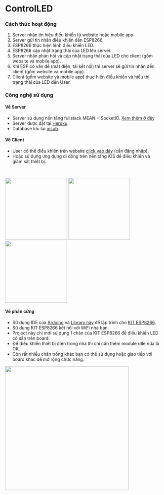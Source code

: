 # ControlLED

### Cách thức hoạt động
1. Server nhận tín hiệu điều khiển từ website hoặc mobile app.
2. Server gửi tin nhắn điều khiển đến ESP8266.
3. ESP8266 thực hiện lệnh điều khiển LED.
4. ESP8266 cập nhật trạng thái của LED lên server.
5. Server nhận phản hồi và cập nhật trạng thái của LED cho client (gồm website và mobile app).
6. Khi ESP có vấn đề (mất điện, tái kết nối) thì server sẽ gửi tin nhắn đến client (gồm website và mobile app).
7. Client (gồm website và mobile app) thực hiện điều khiển và hiểu thị trạng thái của LED đến User.

### Công nghệ sử dụng
#### Về Server

- Server sử dụng nền tảng fullstack MEAN + SocketIO. [Xem thêm ở đây](https://github.com/angular-fullstack/generator-angular-fullstack)
- Server được đặt tại [Heroku](https://heroku.com/).
- Database lưu tại [mLab](https://mlab.com/).

#### Về Client

- User có thể điều khiển trên website [click vào đây](http://esp2led.herokuapp.com/control) (cần đăng nhập).
- Hoặc sử dụng ứng dụng di động trên nền tảng iOS để điều khiển và giám sát thiết bị.
<br>

<p float="left">
<img src="http://esp2led.herokuapp.com/assets/images/ios1-170c5d947c.png" width="200"/>
<img src="http://esp2led.herokuapp.com/assets/images/ios2-eb6b46414f.png" width="200"/>
<img src="http://esp2led.herokuapp.com/assets/images/ios3-340b64a527.png" width="200"/>
</p>

#### Về phần cứng

- Sử dụng IDE của [Arduino](https://www.arduino.cc/) và [Library này](https://github.com/timum-viw/socket.io-client) để lập trình cho [KIT ESP8266](https://www.google.com.vn/search?q=ESP8266+ESP-12E+NodeMCU&oq=ESP8266+ESP-12E+NodeMCU&aqs=chrome..69i57j69i60l2.157442j0j7&sourceid=chrome&ie=UTF-8).
- Sử dụng KIT ESP8266 kết nối với WiFi nhà bạn.
- Project này chỉ mới sử dụng 1 chân của KIT ESP8266 để điều khiển LED có sẵn trên board.
- Để điều khiển thiết bị điện trong nhà thì chỉ cần thêm module rơle nữa là OK.
- Còn rất nhiều chân trống khác bạn có thể sử dụng hoặc giao tiếp với board khác để mở rộng chức năng.

<img src="https://community.blynk.cc/uploads/default/original/2X/9/9157a5791bf5f3ca604cdd4206cf658f34a50b3b.jpg" width="400"/>


